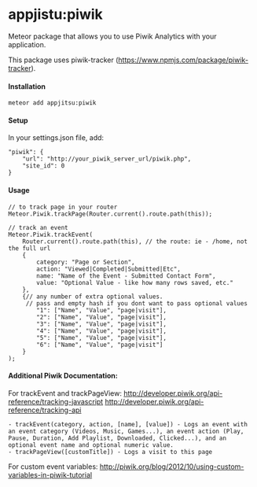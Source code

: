 # appjistu:piwik
Meteor package that allows you to use Piwik Analytics with your application.

This package uses piwik-tracker (https://www.npmjs.com/package/piwik-tracker).

#### Installation

```
meteor add appjitsu:piwik
```

#### Setup

In your settings.json file, add:

```
"piwik": {
    "url": "http://your_piwik_server_url/piwik.php",
    "site_id": 0
}
```

#### Usage

```
// to track page in your router
Meteor.Piwik.trackPage(Router.current().route.path(this)); 
```

```
// track an event
Meteor.Piwik.trackEvent(
	Router.current().route.path(this), // the route: ie - /home, not the full url
	{
		category: "Page or Section",
		action: "Viewed|Completed|Submitted|Etc",
		name: "Name of the Event - Submitted Contact Form",
		value: "Optional Value - like how many rows saved, etc."
	},
	{// any number of extra optional values.
	 // pass and empty hash if you dont want to pass optional values
		"1": ["Name", "Value", "page|visit"],
		"2": ["Name", "Value", "page|visit"],
		"3": ["Name", "Value", "page|visit"],
		"4": ["Name", "Value", "page|visit"],
		"5": ["Name", "Value", "page|visit"],
		"6": ["Name", "Value", "page|visit"]
	}
);
```

#### Additional Piwik Documentation:

For trackEvent and trackPageView: 
http://developer.piwik.org/api-reference/tracking-javascript
http://developer.piwik.org/api-reference/tracking-api

	- trackEvent(category, action, [name], [value]) - Logs an event with an event category (Videos, Music, Games...), an event action (Play, Pause, Duration, Add Playlist, Downloaded, Clicked...), and an optional event name and optional numeric value.
	- trackPageView([customTitle]) - Logs a visit to this page


For custom event variables: 
http://piwik.org/blog/2012/10/using-custom-variables-in-piwik-tutorial
